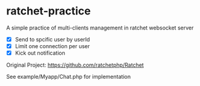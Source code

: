 # ratchet-practice
A simple practice of multi-clients management in ratchet websocket server
- [x] Send to spcific user by userId
- [x] Limit one connection per user
- [x] Kick out notification

Original Project: https://github.com/ratchetphp/Ratchet

See example/Myapp/Chat.php for implementation
